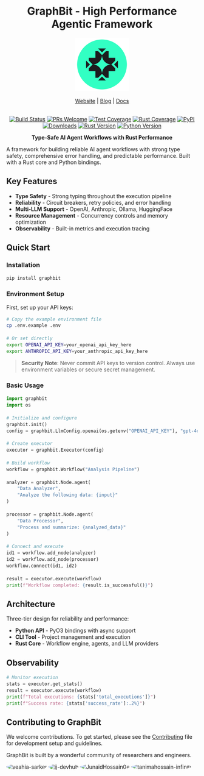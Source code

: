 <div align="center">

# GraphBit - High Performance Agentic Framework


<p align="center">
    <img src="assets/Logo.png" width="140px" alt="Logo" />
</p>


<!-- Added placeholders for links, fill it up when the corresponding links are available. -->
<p align="center">
    <a href="https://graphbit.ai/">Website</a> |
    <a href=" ">Blog</a> |
    <a href="https://graphbit-docs.vercel.app/docs">Docs</a> 
    <br /><br />
</p>



[![Build Status](https://img.shields.io/github/actions/workflow/status/InfinitiBit/graphbit/python-integration-tests.yml?branch=main)](https://github.com/InfinitiBit/graphbit/actions/workflows/python-integration-tests.yml)
[![PRs Welcome](https://img.shields.io/badge/PRs-welcome-brightgreen.svg)](https://github.com/InfinitiBit/graphbit/blob/main/CONTRIBUTING.md)
[![Test Coverage](https://img.shields.io/codecov/c/github/InfinitiBit/graphbit)](https://codecov.io/gh/InfinitiBit/graphbit)
[![Rust Coverage](https://img.shields.io/badge/Rust%20Coverage-47.25%25-yellow)](https://github.com/InfinitiBit/graphbit)
[![PyPI](https://img.shields.io/pypi/v/graphbit)](https://pypi.org/project/graphbit/)
[![Downloads](https://img.shields.io/pypi/dm/graphbit)](https://pypi.org/project/graphbit/)
[![Rust Version](https://img.shields.io/badge/rust-1.70+-blue.svg)](https://www.rust-lang.org)
[![Python Version](https://img.shields.io/pypi/pyversions/graphbit)](https://pypi.org/project/graphbit/)

**Type-Safe AI Agent Workflows with Rust Performance**

</div>

A framework for building reliable AI agent workflows with strong type safety, comprehensive error handling, and predictable performance. Built with a Rust core and Python bindings.

##  Key Features

- **Type Safety** - Strong typing throughout the execution pipeline
- **Reliability** - Circuit breakers, retry policies, and error handling
- **Multi-LLM Support** - OpenAI, Anthropic, Ollama, HuggingFace
- **Resource Management** - Concurrency controls and memory optimization
- **Observability** - Built-in metrics and execution tracing

##  Quick Start

### Installation
```bash
pip install graphbit
```

### Environment Setup
First, set up your API keys:
```bash
# Copy the example environment file
cp .env.example .env

# Or set directly
export OPENAI_API_KEY=your_openai_api_key_here
export ANTHROPIC_API_KEY=your_anthropic_api_key_here
```

> **Security Note**: Never commit API keys to version control. Always use environment variables or secure secret management.

### Basic Usage
```python
import graphbit
import os

# Initialize and configure
graphbit.init()
config = graphbit.LlmConfig.openai(os.getenv("OPENAI_API_KEY"), "gpt-4o-mini")

# Create executor
executor = graphbit.Executor(config)

# Build workflow
workflow = graphbit.Workflow("Analysis Pipeline")

analyzer = graphbit.Node.agent(
    "Data Analyzer", 
    "Analyze the following data: {input}"
)

processor = graphbit.Node.agent(
    "Data Processor",
    "Process and summarize: {analyzed_data}"
)

# Connect and execute
id1 = workflow.add_node(analyzer)
id2 = workflow.add_node(processor)
workflow.connect(id1, id2)

result = executor.execute(workflow)
print(f"Workflow completed: {result.is_successful()}")
```

## Architecture

Three-tier design for reliability and performance:
- **Python API** - PyO3 bindings with async support
- **CLI Tool** - Project management and execution
- **Rust Core** - Workflow engine, agents, and LLM providers

## Observability

```python
# Monitor execution
stats = executor.get_stats()
result = executor.execute(workflow)
print(f"Total executions: {stats['total_executions']}")
print(f"Success rate: {stats['success_rate']:.2%}")
```

## Contributing to GraphBit

We welcome contributions. To get started, please see the [Contributing](CONTRIBUTING.md) file for development setup and guidelines.


GraphBit is built by a wonderful community of researchers and engineers.

<!-- Remove the following comment and add the code once the repository is public to make the contributors automated. -->
<!-- <a href="https://github.com/InfinitiBit/graphbit/graphs/contributors">
  <img src="https://contrib.rocks/image?repo=InfinitiBit/graphbit&columns=10" />
</a> -->


<!-- Since repo is currently private, using manual way to view the current contributors. Remove the following section once the repo is public. -->
<img src="https://github.com/yeahia-sarker.png" width="40" style="border-radius: 50%" alt="yeahia-sarker" />
<img src="https://github.com/jj-devhub.png" width="40" style="border-radius: 50%" alt="jj-devhub" />
<img src="https://github.com/JunaidHossain04.png" width="40" style="border-radius: 50%" alt="JunaidHossain04" />
<img src="https://github.com/tanimahossain-infiniti.png" width="40" style="border-radius: 50%" alt="tanimahossain-infiniti" />
